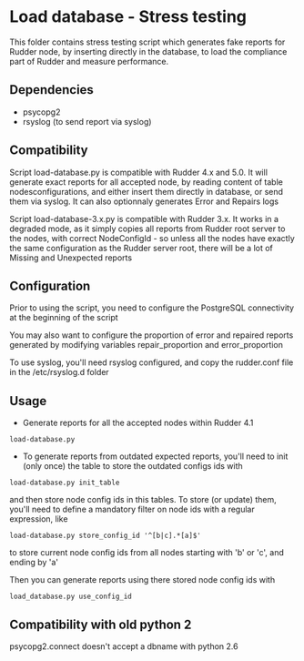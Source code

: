 # Load database - Stress testing

This folder contains stress testing script which generates fake reports for Rudder node, by inserting directly in the database, to load the compliance part of Rudder and measure performance.

## Dependencies
* psycopg2
* rsyslog (to send report via syslog)

## Compatibility

Script load-database.py is compatible with Rudder 4.x and 5.0. It will generate exact reports for all accepted node, by reading content of table nodesconfigurations, and either insert them directly in database, or send them via syslog. It can also optionnaly generates Error and Repairs logs

Script load-database-3.x.py is compatible with Rudder 3.x. It works in a degraded mode, as it simply copies all reports from Rudder root server to the nodes, with correct NodeConfigId - so unless all the nodes have exactly the same configuration as the Rudder server root, there will be a lot of Missing and Unexpected reports

## Configuration

Prior to using the script, you need to configure the PostgreSQL connectivity at the beginning of the script

You may also want to configure the proportion of error and repaired reports generated by modifying variables repair_proportion and error_proportion

To use syslog, you'll need rsyslog configured, and copy the rudder.conf file in the /etc/rsyslog.d folder


## Usage
* Generate reports for all the accepted nodes within Rudder 4.1
```
load-database.py
```

* To generate reports from outdated expected reports, you'll need to init (only once) the table to store the outdated configs ids with
```
load-database.py init_table
```
and then store node config ids in this tables. To store (or update) them, you'll need to define a mandatory filter on node ids with a regular expression, like
```
load-database.py store_config_id '^[b|c].*[a]$'
```
to store current node config ids from all nodes starting with 'b' or 'c', and ending by 'a'

Then you can generate reports using there stored node config ids with
```
load_database.py use_config_id
```


## Compatibility with old python 2

psycopg2.connect doesn't accept a dbname with python 2.6
